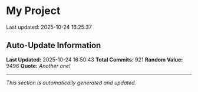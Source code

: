 # My Project


Last updated: 2025-10-24 16:25:37
































































































































































































































































































































































































































































































































































































































































































































































































































































































































































































































































































































































































































































































































































## Auto-Update Information

**Last Updated:** 2025-10-24 16:50:43
**Total Commits:** 921
**Random Value:** 9496
**Quote:** _Another one!_

---
_This section is automatically generated and updated._